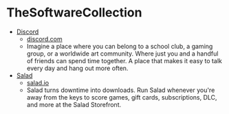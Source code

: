 # TheSoftwareCollection
- [Discord](http://tsc.theclashfruit.ga/discord)
  - [discord.com](http://discord.com)
  - Imagine a place where you can belong to a school club, a gaming group, or a worldwide art community. Where just you and a handful of friends can spend time together. A place that makes it easy to talk every day and hang out more often.
- [Salad](http://tsc.theclashfruit.ga/salad)
  - [salad.io](http://salad.io)
  - Salad turns downtime into downloads. Run Salad whenever you're away from the keys to score games, gift cards, subscriptions, DLC, and more at the Salad Storefront.
